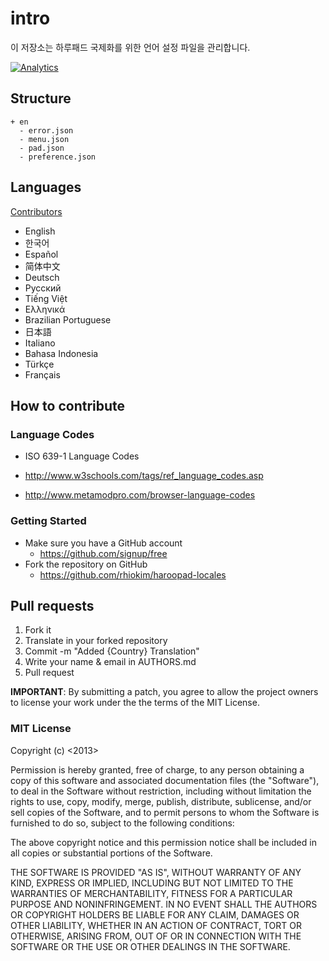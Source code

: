 # intro

이 저장소는 하루패드 국제화를 위한 언어 설정 파일을 관리합니다.

[![Analytics](https://ga-beacon.appspot.com/UA-32474834-4/rhiokim/haroopad-locales)](https://github.com/igrigorik/ga-beacon)

## Structure

```
+ en
  - error.json
  - menu.json
  - pad.json
  - preference.json
```

## Languages

[Contributors](https://github.com/rhiokim/haroopad-locales/blob/master/AUTHORS.md)

* English
* 한국어
* Español
* 简体中文
* Deutsch
* Русский
* Tiếng Việt
* Ελληνικά
* Brazilian Portuguese
* 日本語
* Italiano
* Bahasa Indonesia
* Türkçe
* Français

## How to contribute

### Language Codes

* ISO 639-1 Language Codes 

* http://www.w3schools.com/tags/ref_language_codes.asp
* http://www.metamodpro.com/browser-language-codes

### Getting Started

* Make sure you have a GitHub account
	- https://github.com/signup/free
* Fork the repository on GitHub
	- https://github.com/rhiokim/haroopad-locales

## Pull requests

1. Fork it
2. Translate in your forked repository
3. Commit -m "Added {Country} Translation"
4. Write your name & email in AUTHORS.md
5. Pull request

**IMPORTANT**: By submitting a patch, you agree to allow the project owners to
license your work under the the terms of the MIT License.

### MIT License
Copyright (c) <2013> <Haroo Studio>

Permission is hereby granted, free of charge, to any person
obtaining a copy of this software and associated documentation
files (the "Software"), to deal in the Software without
restriction, including without limitation the rights to use,
copy, modify, merge, publish, distribute, sublicense, and/or sell
copies of the Software, and to permit persons to whom the
Software is furnished to do so, subject to the following
conditions:

The above copyright notice and this permission notice shall be
included in all copies or substantial portions of the Software.

THE SOFTWARE IS PROVIDED "AS IS", WITHOUT WARRANTY OF ANY KIND,
EXPRESS OR IMPLIED, INCLUDING BUT NOT LIMITED TO THE WARRANTIES
OF MERCHANTABILITY, FITNESS FOR A PARTICULAR PURPOSE AND
NONINFRINGEMENT. IN NO EVENT SHALL THE AUTHORS OR COPYRIGHT
HOLDERS BE LIABLE FOR ANY CLAIM, DAMAGES OR OTHER LIABILITY,
WHETHER IN AN ACTION OF CONTRACT, TORT OR OTHERWISE, ARISING
FROM, OUT OF OR IN CONNECTION WITH THE SOFTWARE OR THE USE OR
OTHER DEALINGS IN THE SOFTWARE.
